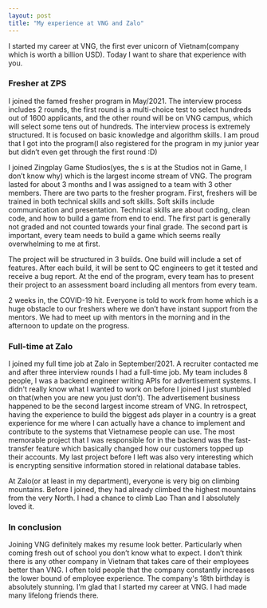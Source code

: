 ```yaml
---
layout: post
title: "My experience at VNG and Zalo"
---
```

I started my career at VNG, the first ever unicorn of Vietnam(company which is worth a billion USD). Today I want to share that experience with you.

### Fresher at ZPS
I joined the famed fresher program in May/2021. The interview process includes 2 rounds, the first round is a multi-choice test to select hundreds out of 1600 applicants, and the other round will be on VNG campus, which will select some tens out of hundreds. The interview process is extremely structured. It is focused on basic knowledge and algorithm skills. I am proud that I got into the program(I also registered for the program in my junior year but didn’t even get through the first round :D)

I joined Zingplay Game Studios(yes, the s is at the Studios not in Game, I don’t know why) which is the largest income stream of VNG. The program lasted for about 3 months and I was assigned to a team with 3 other members. There are two parts to the fresher program. First, freshers will be trained in both technical skills and soft skills. Soft skills include communication and presentation. Technical skills are about coding, clean code, and how to build a game from end to end. The first part is generally not graded and not counted towards your final grade. The second part is important, every team needs to build a game which seems really overwhelming to me at first.

The project will be structured in 3 builds. One build will include a set of features. After each build, it will be sent to QC engineers to get it tested and receive a bug report. At the end of the program, every team has to present their project to an assessment board including all mentors from every team.

2 weeks in, the COVID-19 hit. Everyone is told to work from home which is a huge obstacle to our freshers where we don’t have instant support from the mentors. We had to meet up with mentors in the morning and in the afternoon to update on the progress.

### Full-time at Zalo
I joined my full time job at Zalo in September/2021. A recruiter contacted me and after three interview rounds I had a full-time job. My team includes 8 people, I was a backend engineer writing APIs for advertisement systems. I didn't really know what I wanted to work on before I joined I just stumbled on that(when you are new you just don’t). The advertisement business happened to be the second largest income stream of VNG. In retrospect, having the experience to build the biggest ads player in a country is a great experience for me where I can actually have a chance to implement and contribute to the systems that Vietnamese people can use. The most memorable project that I was responsible for in the backend was the fast-transfer feature which basically changed how our customers topped up their accounts. My last project before I left was also very interesting which is encrypting sensitive information stored in relational database tables.

At Zalo(or at least in my department), everyone is very big on climbing mountains. Before I joined, they had already climbed the highest mountains from the very North. I had a chance to climb Lao Than and I absolutely loved it.

### In conclusion
Joining VNG definitely makes my resume look better. Particularly when coming fresh out of school you don’t know what to expect. I don’t think there is any other company in Vietnam that takes care of their employees better than VNG. I often told people that the company constantly increases the lower bound of employee experience. The company's 18th birthday is absolutely stunning. I’m glad that I started my career at VNG. I had made many lifelong friends there.
